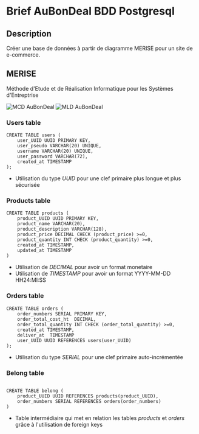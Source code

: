 # Brief AuBonDeal BDD Postgresql

## Description
Créer une base de données à partir de diagramme MERISE pour un site de e-commerce.

## MERISE
Méthode d'Etude et de Réalisation Informatique pour les Systèmes d'Entreptrise

![MCD AuBonDeal](/AuBonDeal/mcd%20aubondeal.png)
![MLD AuBonDeal](/AuBonDeal/mld%20aubondeal.png)
### Users table

```postgresql
CREATE TABLE users (
    user_UUID UUID PRIMARY KEY, 
    user_pseudo VARCHAR(20) UNIQUE,
    username VARCHAR(20) UNIQUE,
    user_password VARCHAR(72),
    created_at TIMESTAMP  
);
```
- Utilisation du type *UUID* pour une clef primaire plus longue et plus sécurisée
### Products table
```postgresql
CREATE TABLE products (
    product_UUID UUID PRIMARY KEY,
    product_name VARCHAR(20),
    product_description VARCHAR(128),
    product_price DECIMAL CHECK (product_price) >=0,
    product_quantity INT CHECK (product_quantity) >=0,
    created_at TIMESTAMP,
    updated_at TIMESTAMP
)
```
- Utilisation de *DECIMAL* pour avoir un format monetaire
- Utilisation de *TIMESTAMP* pour avoir un format YYYY-MM-DD HH24:MI:SS

### Orders table

```postgresql
CREATE TABLE orders (
    order_numbers SERIAL PRIMARY KEY,
    order_total_cost_ht  DECIMAL,
    order_total_quantity INT CHECK (order_total_quantity) >=0,
    created_at TIMESTAMP,
    deliver_at  TIMESTAMP
    user_UUID UUID REFERENCES users(user_UUID)
);
```
- Utilisation du type *SERIAL* pour une clef primaire auto-incrémentée

### Belong table
```postgresql

CREATE TABLE belong (
    product_UUID UUID REFERENCES products(product_UUID),
    order_numbers SERIAL REFERENCES orders(order_numbers)    
)
```
- Table intermédiaire qui met en relation les tables *products* et *orders* grâce à l'utilisation de foreign keys